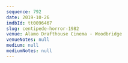```yaml
---
sequence: 792
date: 2019-10-26
imdbId: tt0096467
slug: centipede-horror-1982
venue: Alamo Drafthouse Cinema - Woodbridge
venueNotes: null
medium: null
mediumNotes: null
---
```

